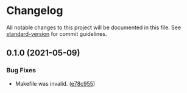 # Changelog

All notable changes to this project will be documented in this file. See [standard-version](https://github.com/conventional-changelog/standard-version) for commit guidelines.

## 0.1.0 (2021-05-09)


### Bug Fixes

* Makefile was invalid. ([e78c955](https://github.com/Celerway/metamorphosis/commit/e78c95534fcded744c89d86fcb747ff46b34e64b))
